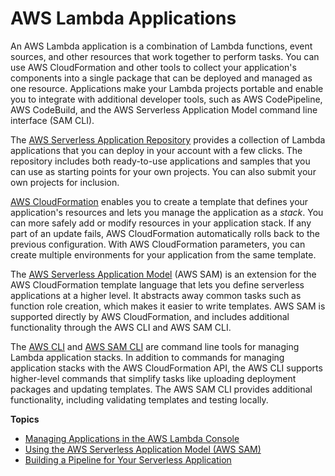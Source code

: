 # AWS Lambda Applications<a name="deploying-lambda-apps"></a>

An AWS Lambda application is a combination of Lambda functions, event sources, and other resources that work together to perform tasks\. You can use AWS CloudFormation and other tools to collect your application's components into a single package that can be deployed and managed as one resource\. Applications make your Lambda projects portable and enable you to integrate with additional developer tools, such as AWS CodePipeline, AWS CodeBuild, and the AWS Serverless Application Model command line interface \(SAM CLI\)\.

The [AWS Serverless Application Repository](https://docs.aws.amazon.com/serverlessrepo/latest/devguide/) provides a collection of Lambda applications that you can deploy in your account with a few clicks\. The repository includes both ready\-to\-use applications and samples that you can use as starting points for your own projects\. You can also submit your own projects for inclusion\.

[AWS CloudFormation](https://docs.aws.amazon.com/AWSCloudFormation/latest/UserGuide/cfn-whatis-concepts.html) enables you to create a template that defines your application's resources and lets you manage the application as a *stack*\. You can more safely add or modify resources in your application stack\. If any part of an update fails, AWS CloudFormation automatically rolls back to the previous configuration\. With AWS CloudFormation parameters, you can create multiple environments for your application from the same template\.

The [AWS Serverless Application Model](serverless_app.md) \(AWS SAM\) is an extension for the AWS CloudFormation template language that lets you define serverless applications at a higher level\. It abstracts away common tasks such as function role creation, which makes it easier to write templates\. AWS SAM is supported directly by AWS CloudFormation, and includes additional functionality through the AWS CLI and AWS SAM CLI\.

The [AWS CLI](https://docs.aws.amazon.com/cli/latest/userguide/) and [AWS SAM CLI](https://docs.aws.amazon.com/serverless-application-model/latest/developerguide/serverless-sam-reference.html) are command line tools for managing Lambda application stacks\. In addition to commands for managing application stacks with the AWS CloudFormation API, the AWS CLI supports higher\-level commands that simplify tasks like uploading deployment packages and updating templates\. The AWS SAM CLI provides additional functionality, including validating templates and testing locally\.

**Topics**
+ [Managing Applications in the AWS Lambda Console](applications-console.md)
+ [Using the AWS Serverless Application Model \(AWS SAM\)](serverless_app.md)
+ [Building a Pipeline for Your Serverless Application](build-pipeline.md)
